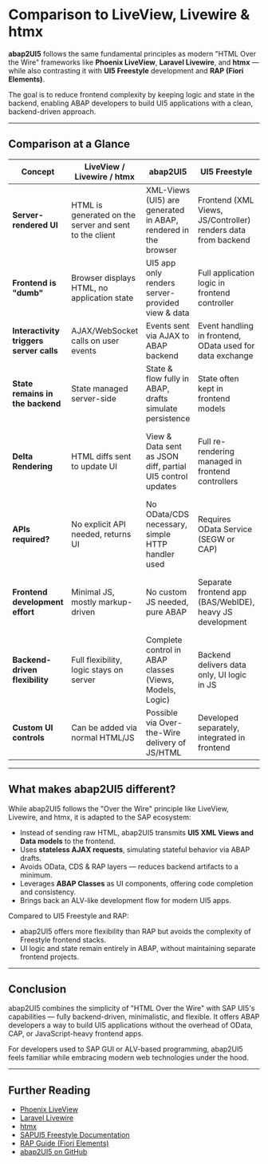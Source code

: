 # Comparison to LiveView, Livewire & htmx

**abap2UI5** follows the same fundamental principles as modern "HTML Over the Wire" frameworks like **Phoenix LiveView**, **Laravel Livewire**, and **htmx** — while also contrasting it with **UI5 Freestyle** development and **RAP (Fiori Elements)**.

The goal is to reduce frontend complexity by keeping logic and state in the backend, enabling ABAP developers to build UI5 applications with a clean, backend-driven approach.

---

## Comparison at a Glance

| Concept                   | LiveView / Livewire / htmx                             | abap2UI5                                                       | UI5 Freestyle                                              | RAP (Fiori Elements)                                       |
|---------------------------|------------------------------------------------------|----------------------------------------------------------------|-----------------------------------------------------------|------------------------------------------------------------|
| **Server-rendered UI**     | HTML is generated on the server and sent to the client | XML-Views (UI5) are generated in ABAP, rendered in the browser  | Frontend (XML Views, JS/Controller) renders data from backend | UI defined via annotations & templates, rendered in frontend |
| **Frontend is "dumb"**     | Browser displays HTML, no application state           | UI5 app only renders server-provided view & data               | Full application logic in frontend controller              | Minimal frontend logic, driven by backend annotations       |
| **Interactivity triggers server calls** | AJAX/WebSocket calls on user events                     | Events sent via AJAX to ABAP backend                           | Event handling in frontend, OData used for data exchange    | OData requests on UI interactions                          |
| **State remains in the backend** | State managed server-side                              | State & flow fully in ABAP, drafts simulate persistence        | State often kept in frontend models                        | State persistence managed via RAP framework (drafts etc.)   |
| **Delta Rendering**        | HTML diffs sent to update UI                          | View & Data sent as JSON diff, partial UI5 control updates     | Full re-rendering managed in frontend controllers          | Smart controls manage partial updates based on metadata     |
| **APIs required?**         | No explicit API needed, returns UI                    | No OData/CDS necessary, simple HTTP handler used               | Requires OData Service (SEGW or CAP)                       | Requires typed OData services & CDS artifacts               |
| **Frontend development effort** | Minimal JS, mostly markup-driven                   | No custom JS needed, pure ABAP                                | Separate frontend app (BAS/WebIDE), heavy JS development    | Generated UI, low-code approach, limited flexibility        |
| **Backend-driven flexibility** | Full flexibility, logic stays on server               | Complete control in ABAP classes (Views, Models, Logic)        | Backend delivers data only, UI logic in JS                 | Backend defines UI behavior via annotations, limited runtime flexibility |
| **Custom UI controls**     | Can be added via normal HTML/JS                       | Possible via Over-the-Wire delivery of JS/HTML                 | Developed separately, integrated in frontend               | Limited to RAP-defined extensibility options                |

---

## What makes abap2UI5 different?

While abap2UI5 follows the "Over the Wire" principle like LiveView, Livewire, and htmx, it is adapted to the SAP ecosystem:

- Instead of sending raw HTML, abap2UI5 transmits **UI5 XML Views and Data models** to the frontend.
- Uses **stateless AJAX requests**, simulating stateful behavior via ABAP drafts.
- Avoids OData, CDS & RAP layers — reduces backend artifacts to a minimum.
- Leverages **ABAP Classes** as UI components, offering code completion and consistency.
- Brings back an ALV-like development flow for modern UI5 apps.

Compared to UI5 Freestyle and RAP:
- abap2UI5 offers more flexibility than RAP but avoids the complexity of Freestyle frontend stacks.
- UI logic and state remain entirely in ABAP, without maintaining separate frontend projects.

---

## Conclusion

abap2UI5 combines the simplicity of "HTML Over the Wire" with SAP UI5's capabilities — fully backend-driven, minimalistic, and flexible. It offers ABAP developers a way to build UI5 applications without the overhead of OData, CAP, or JavaScript-heavy frontend apps.

For developers used to SAP GUI or ALV-based programming, abap2UI5 feels familiar while embracing modern web technologies under the hood.

---

## Further Reading

- [Phoenix LiveView](https://hexdocs.pm/phoenix_live_view/Phoenix.LiveView.html)
- [Laravel Livewire](https://laravel-livewire.com/)
- [htmx](https://htmx.org/)
- [SAPUI5 Freestyle Documentation](https://sapui5.hana.ondemand.com/)
- [RAP Guide (Fiori Elements)](https://help.sap.com/viewer/product/ABAP_RESTFUL_APPLICATION_PROGRAMMING_MODEL/latest/en-US)
- [abap2UI5 on GitHub](https://github.com/abap2UI5/abap2UI5)
